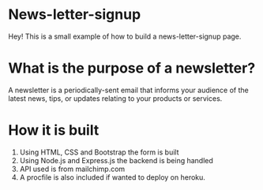 # News-letter-signup
Hey!
This is a small example of how to build a news-letter-signup page.

# What is the purpose of a newsletter?
A newsletter is a periodically-sent email that informs your audience of the latest news, tips, or updates relating to your products or services.

# How it is built
1. Using HTML, CSS and Bootstrap the form is built
2. Using Node.js and Express.js the backend is being handled
3. API used is from mailchimp.com
4. A procfile is also included if wanted to deploy on heroku.
